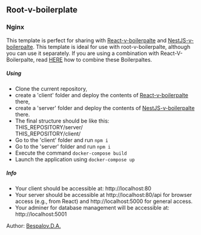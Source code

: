 ## Root-v-boilerplate
###  Nginx

This template is perfect for sharing with [React-v-boilerpalte](https://github.com/Bespalov-D-A/React-v-boilerplate) and [NestJS-v-boilerpalte](https://github.com/Bespalov-D-A/NestJS-v-boilerplate).
This template is ideal for use with root-v-boilerpalte, although you can use it separately.
If you are using a combination with React-V-Boilerpalte, read [HERE](https://github.com/Bespalov-D-A/root-v-boilerpalte)
 how to combine these Boilerpaltes.
#####  Using
- Clone the current repository,
- create a 'client' folder and deploy the contents of [React-v-boilerpalte](https://github.com/Bespalov-D-A/React-v-boilerplate) there,
- create a 'server' folder and deploy the contents of [NestJS-v-boilerpalte](https://github.com/Bespalov-D-A/NestJS-v-boilerplate) there.
- The final structure should be like this:  
THIS_REPOSITORY/server/  
THIS_REPOSITORY/client/
 - Go to the 'client' folder and run ```npm i```
 - Go to the 'server' folder and run ```npm i```
 - Execute the command ```docker-compose build```
 - Launch the application using ```docker-compose up```
  
#####  Info
 - Your client should be accessible at: http://localhost:80
 - Your server should be accessible at http://localhost:80/api for browser access (e.g., from React) and http://localhost:5000 for general access.
- Your adminer for database management will be accessible at: http://localhost:5001

Author: [Bespalov.D.A.](https://github.com/Bespalov-D-A)
